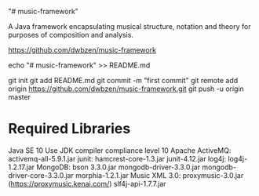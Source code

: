 "# music-framework"

A Java framework encapsulating musical structure, notation and theory for purposes of composition and analysis.

https://github.com/dwbzen/music-framework

echo "# music-framework" >> README.md

git init
git add README.md
git commit -m "first commit"
git remote add origin https://github.com/dwbzen/music-framework.git
git push -u origin master

Required Libraries
============================================
Java SE 10	Use JDK compiler compliance level 10
Apache ActiveMQ: activemq-all-5.9.1.jar
junit: hamcrest-core-1.3.jar
	   junit-4.12.jar
log4j: log4j-1.2.17.jar
MongoDB: bson 3.3.0.jar
		 mongodb-driver-3.3.0.jar
		 mongodb-driver-core-3.3.0.jar
		 morphia-1.2.1.jar
Music XML 3.0: proxymusic-3.0.jar  (https://proxymusic.kenai.com/)
slf4j-api-1.7.7.jar
